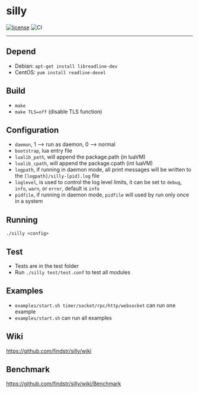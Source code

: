 # silly

[![license](https://img.shields.io/badge/license-MIT-brightgreen.svg?style=flat)](https://github.com/findstr/silly/blob/master/LICENSE)
![CI](https://github.com/findstr/silly/workflows/CI/badge.svg?branch=master)

--------

## Depend

- Debian: `apt-get install libreadline-dev`
- CentOS: `yum install readline-devel`

## Build

- `make`
- `make TLS=off` (disable TLS function)

## Configuration

- `daemon`, 1 --> run as daemon, 0 --> normal
- `bootstrap`, lua entry file
- `lualib_path`, will append the package.path (in luaVM)
- `lualib_cpath`, will append the package.cpath (int luaVM)
- `logpath`, if running in daemon mode, all print messages will be written to the  `[logpath]/silly-[pid].log` file
- `loglevel`, is used to control the log level limits, it can be set to `debug`, `info`, `warn`, or `error`, default is `info`
- `pidfile`,  if running in daemon mode, `pidfile` will used by run only once in a system

## Running
    ./silly <config>

## Test

- Tests are in the test folder
- Run `./silly test/test.conf` to test all modules

## Examples

- `examples/start.sh timer/socket/rpc/http/websocket` can run one example
- `examples/start.sh` can run all examples

## Wiki
https://github.com/findstr/silly/wiki

## Benchmark
https://github.com/findstr/silly/wiki/Benchmark


